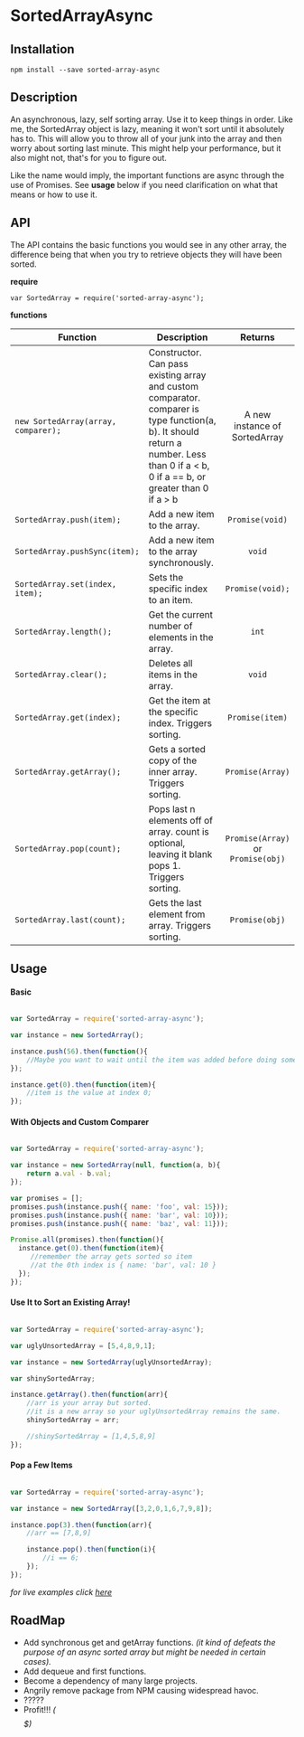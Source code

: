 # SortedArrayAsync

## Installation

`npm install --save sorted-array-async`

## Description

An asynchronous, lazy, self sorting array. Use it to keep things in order. Like me, the SortedArray object is lazy, meaning it won't sort until it absolutely has to. This will allow you to throw all of your junk into the array and then worry about sorting last minute. This might help your performance, but it also might not, that's for you to figure out.

Like the name would imply, the important functions are async through the use of Promises. See **usage** below if you need clarification on what that means or how to use it.



## API

The API contains the basic functions you would see in any other array, the difference being that when you try to retrieve objects they will have been sorted.

**require**

`var SortedArray = require('sorted-array-async');`

**functions**

| Function       | Description   | Returns  |
| -------------- | ------------- | :--------: |
|`new SortedArray(array, comparer);`| Constructor. Can pass existing array and custom comparator. comparer is type function(a, b). It should return a number. Less than 0 if a < b, 0 if a == b, or greater than 0 if a > b  | A new instance of SortedArray |
|`SortedArray.push(item);`| Add a new item to the array. | `Promise(void)` |
|`SortedArray.pushSync(item);`| Add a new item to the array synchronously. | `void` |
|`SortedArray.set(index, item);`| Sets the specific index to an item.| `Promise(void);` |
|`SortedArray.length();`| Get the current number of elements in the array.| `int` |
|`SortedArray.clear();`| Deletes all items in the array.| `void` |
|`SortedArray.get(index);`| Get the item at the specific index. Triggers sorting.| `Promise(item)` |
|`SortedArray.getArray();`| Gets a sorted copy of the inner array. Triggers sorting.| `Promise(Array)` |
|`SortedArray.pop(count);`| Pops last n elements off of array. count is optional, leaving it blank pops 1. Triggers sorting.| `Promise(Array)` or `Promise(obj)` |
|`SortedArray.last(count);`| Gets the last element from array. Triggers sorting.| `Promise(obj)` |





## Usage


#### Basic

```JavaScript

var SortedArray = require('sorted-array-async');

var instance = new SortedArray();

instance.push(56).then(function(){
	//Maybe you want to wait until the item was added before doing something??
});

instance.get(0).then(function(item){
	//item is the value at index 0;
});


```

#### With Objects and Custom Comparer

```JavaScript

var SortedArray = require('sorted-array-async');

var instance = new SortedArray(null, function(a, b){
	return a.val - b.val;
});

var promises = [];
promises.push(instance.push({ name: 'foo', val: 15}));
promises.push(instance.push({ name: 'bar', val: 10}));
promises.push(instance.push({ name: 'baz', val: 11}));

Promise.all(promises).then(function(){
  instance.get(0).then(function(item){
  	 //remember the array gets sorted so item
     //at the 0th index is { name: 'bar', val: 10 }
  });
});


```


#### Use It to Sort an Existing Array!

``` JavaScript

var SortedArray = require('sorted-array-async');

var uglyUnsortedArray = [5,4,8,9,1];

var instance = new SortedArray(uglyUnsortedArray);

var shinySortedArray;

instance.getArray().then(function(arr){
	//arr is your array but sorted.
    //it is a new array so your uglyUnsortedArray remains the same.
    shinySortedArray = arr;

    //shinySortedArray = [1,4,5,8,9]
});

```

#### Pop a Few Items

``` JavaScript

var SortedArray = require('sorted-array-async');

var instance = new SortedArray([3,2,0,1,6,7,9,8]);

instance.pop(3).then(function(arr){
	//arr == [7,8,9]

    instance.pop().then(function(i){
   		//i == 6;
    });
});

```

*for live examples click [here](https://tonicdev.com/56e24baf44ffc91100a44ef5/56f5f6bfc4a9701400a9bdda)*

## RoadMap

* Add synchronous get and getArray functions. *(it kind of defeats the purpose of an async sorted array but might be needed in certain cases).*
* Add dequeue and first functions.
* Become a dependency of many large projects.
* Angrily remove package from NPM causing widespread havoc.
* ?????
* Profit!!! *($$$$$$$$$$$$$$$$$)*
